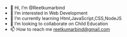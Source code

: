 - 👋 Hi, I’m @Reetkumarbind
- 👀 I’m interested in Web Development
- 🌱 I’m currently learning Html,JavaScript,CSS,NodeJS
- 💞️ I’m looking to collaborate on Child Education
- 📫 How to reach me reetkumarbind@gmail.com

<!---
Reetkumarbind/Reetkumarbind is a ✨ special ✨ repository because its `README.md` (this file) appears on your GitHub profile.
You can click the Preview link to take a look at your changes.
--->
